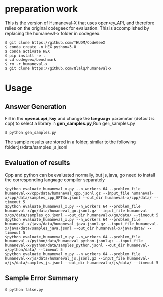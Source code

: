 # preparation work
This is the version of Humaneval-X that uses openkey_API, and therefore relies on the original codegeex for evaluation. This is accomplished by replacing the humaneval-x folder in codegeex.

```
$ git clone https://github.com/THUDM/CodeGeeX
$ conda create -n HEX python=3.8
$ conda activate HEX
$ pip install -e .
$ cd codegeex/benchmark
$ rm -r humaneval-x
$ git clone https://github.com/Qlalq/humaneval-x
```

# Usage
## Answer Generation
Fill in the **openai.api_key** and change the **language** parameter (default is cpp) to select a library in **gen_samples.py**,Run gen_samples.py

``$ python gen_samples.py``

The sample results are stored in a folder, similar to the following folder:js/data/samples_js.jsonl

## Evaluation of results
Cpp and python can be evaluated normally, but js, java, go need to install the corresponding language compiler separately
```
$python evaluate_humaneval_x.py --n_workers 64 --problem_file humaneval-x/cpp/data/humaneval_cpp.jsonl.gz --input_file humaneval-x/cpp/data/samples_cpp_GPT4o.jsonl --out_dir humaneval-x/cpp/data/ --timeout 5
$python evaluate_humaneval_x.py --n_workers 64 --problem_file humaneval-x/go/data/humaneval_go.jsonl.gz --input_file humaneval-x/go/data/samples_go.jsonl --out_dir humaneval-x/go/data/ --timeout 5
$python evaluate_humaneval_x.py --n_workers 64 --problem_file humaneval-x/java/data/humaneval_java.jsonl.gz --input_file humaneval-x/java/data/samples_java.jsonl --out_dir humaneval-x/java/data/ --timeout 5
$python evaluate_humaneval_x.py --n_workers 64 --problem_file humaneval-x/python/data/humaneval_python.jsonl.gz --input_file humaneval-x/python/data/samples_python.jsonl --out_dir humaneval-x/python/data/ --timeout 5
$python evaluate_humaneval_x.py --n_workers 64 --problem_file humaneval-x/js/data/humaneval_js.jsonl.gz --input_file humaneval-x/js/data/samples_js.jsonl --out_dir humaneval-x/js/data/ --timeout 5
```

## Sample Error Summary
``$ python false.py``
